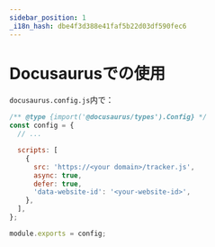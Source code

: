 ```yaml
---
sidebar_position: 1
_i18n_hash: dbe4f3d388e41faf5b22d03df590fec6
---
```

# Docusaurusでの使用

`docusaurus.config.js`内で：

```js
/** @type {import('@docusaurus/types').Config} */
const config = {
  // ...

  scripts: [
    {
      src: 'https://<your domain>/tracker.js',
      async: true,
      defer: true,
      'data-website-id': '<your-website-id>',
    },
  ],
};

module.exports = config;
```
